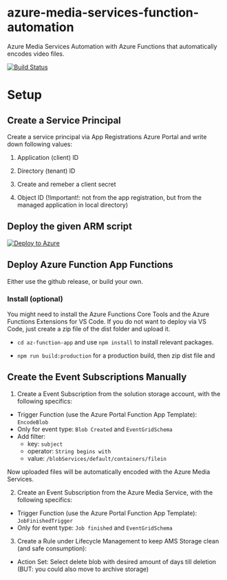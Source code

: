 
# azure-media-services-function-automation
Azure Media Services Automation with Azure Functions that automatically encodes video files.

[![Build Status](https://dev.azure.com/l8518/azure-media-services-function-automation/_apis/build/status/l8518.azure-media-services-function-automation?branchName=master)](https://dev.azure.com/l8518/azure-media-services-function-automation/_build/latest?definitionId=1&branchName=master)

# Setup
## Create a Service Principal
Create a service principal via App Registrations Azure Portal and write down following values:
1. Application (client) ID

2. Directory (tenant) ID

3. Create and remeber a client secret

4. Object ID (!Important!: not from the app registration, but from the managed application in local directory)

## Deploy the given ARM script
[![Deploy to Azure](https://azuredeploy.net/deploybutton.png)](https://azuredeploy.net/)

## Deploy Azure Function App Functions

Either use the github release, or build your own.

### Install (optional)

You might need to install the Azure Functions Core Tools and the Azure Functions Extensions for VS Code.
If you do not want to deploy via VS Code, just create a zip file of the dist folder and upload it.

- `cd az-function-app` and use `npm install` to install relevant packages.

- `npm run build:production` for a production build, then zip dist file and 

## Create the Event Subscriptions Manually

1. Create a Event Subscription from the solution storage account, with the following specifics:
- Trigger Function (use the Azure Portal Function App Template): `EncodeBlob`
- Only for event type: `Blob Created` and `EventGridSchema`
- Add filter:
    - key: `subject`
    - operator: `String begins with`
    - value: `/blobServices/default/containers/filein`

Now uploaded files will be automatically encoded with the Azure Media Services.

2. Create an Event Subscription from the Azure Media Service, with the following specifics:
- Trigger Function (use the Azure Portal Function App Template): `JobFinishedTrigger`
- Only for event type: `Job finished` and `EventGridSchema`

3. Create a Rule under Lifecycle Management to keep AMS Storage clean (and safe consumption):
- Action Set: Select delete blob with desired amount of days till deletion (BUT: you could also move to archive storage)

